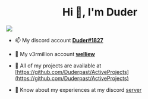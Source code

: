 <h1 align="center">Hi 👋, I'm Duder</h1>

<a href="https://top.gg/bot/790983234367520818">
  <img src="https://top.gg/api/widget/upvotes/790983234367520818.svg">
</a>

- 📫 My discord account [**Duder#1827**](https://discord.com/users/634716508777611274)

- 🧧 My v3rmillion account [**welliew**](https://v3rmillion.net/member.php?action=profile&uid=2038460)

- 🧪 All of my projects are available at [https://github.com/Duderpast/ActiveProjects](https://github.com/Duderpast/ActiveProjects)

- 📜 Know about my experiences at my discord [server](https://discord.gg/876yJTzwGr)
